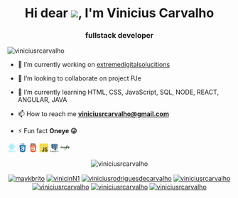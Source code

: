 <h1 align="center">Hi dear <img src="https://raw.githubusercontent.com/kaueMarques/kaueMarques/master/hi.gif" width="30px">, I'm Vinicius Carvalho</h1>
<h3 align="center">fullstack developer</h3>
<p align="left"> <img src="https://komarev.com/ghpvc/?username=viniciusrcarvalho" alt="viniciusrcarvalho" /> </p>

- 🔭 I’m currently working on [extremedigitalsolucitions](https://www.extremedigital.com.br/eds/)

- 👯 I’m looking to collaborate on project PJe

- 🌱 I’m currently learning HTML, CSS, JavaScript, SQL, NODE, REACT, ANGULAR, JAVA

- 📫 How to reach me **viniciusrcarvalho@gmail.com**

- ⚡ Fun fact **Oneye 😜**

<p align="left">
<img src="https://raw.githubusercontent.com/devicons/devicon/master/icons/react/react-original-wordmark.svg" alt="react" width="20" height="20"/>
<img src="https://raw.githubusercontent.com/devicons/devicon/master/icons/css3/css3-plain-wordmark.svg" alt="css3"  width="20" height="20"/>
<img src="https://raw.githubusercontent.com/devicons/devicon/master/icons/html5/html5-original-wordmark.svg" alt="html5"  width="20" height="20"/>
<img src="https://raw.githubusercontent.com/devicons/devicon/master/icons/javascript/javascript-original.svg" alt="javascript" width="20" height="20"/>
<img src="https://raw.githubusercontent.com/devicons/devicon/master/icons/postgresql/postgresql-original-wordmark.svg" alt="postgresql" width="20" height="20"/>
<img src="https://raw.githubusercontent.com/devicons/devicon/master/icons/nodejs/nodejs-original-wordmark.svg" alt="nodejs" width="20" height="20"/></p><p align="center">
<img src="https://github-readme-stats.vercel.app/api?username=viniciusrcarvalho&show_icons=true" alt="viniciusrcarvalho"/> 
</p>

<p align="center">
<a href="https://codepen.io/viniciusrcarvalho" target="blank"><img align="center" src="https://cdn.jsdelivr.net/npm/simple-icons@3.0.1/icons/codepen.svg" alt="maykbrito" height="20" width="20" /></a>
<a href="https://twitter.com/vinicinN1" target="blank"><img align="center" src="https://cdn.jsdelivr.net/npm/simple-icons@3.0.1/icons/twitter.svg" alt="vinicinN1" height="20" width="20" /></a>
<a href="https://linkedin.com/in/vinicius-rodrigues-de-carvalho-2402192a" target="blank"><img align="center" src="https://cdn.jsdelivr.net/npm/simple-icons@3.0.1/icons/linkedin.svg" alt="viniciusrodriguesdecarvalho" height="20" width="20" /></a>
<a href="https://stackoverflow.com/users/15418699/vinicius-rodrigues-de-carvalho" target="blank"><img align="center" src="https://cdn.jsdelivr.net/npm/simple-icons@3.0.1/icons/stackoverflow.svg" alt="viniciusrcarvalho" height="20" width="20" /></a>
<a href="https://codesandbox.com/viniciusrcarvalho" target="blank"><img align="center" src="https://cdn.jsdelivr.net/npm/simple-icons@3.0.1/icons/codesandbox.svg" alt="viniciusrcarvalho" height="20" width="20" /></a>
<a href="https://fb.com/profile.php?id=100009043018162" target="blank"><img align="center" src="https://cdn.jsdelivr.net/npm/simple-icons@3.0.1/icons/facebook.svg" alt="viniciusrcarvalho" height="20" width="20" /></a>
<a href="https://instagram.com/vinicinn1" target="blank"><img align="center" src="https://cdn.jsdelivr.net/npm/simple-icons@3.0.1/icons/instagram.svg" alt="viniciusrcarvalho" height="20" width="20" /></a>
</p>
